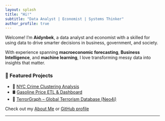 ```yaml
---
layout: splash
title: "Hi!"
subtitle: "Data Analyst | Economist | Systems Thinker"
author_profile: true
---
```


Welcome! I’m **Aidynbek**, a data analyst and economist with a skilled for using data to drive smarter decisions in business, government, and society.

With experience spanning **macroeconomic forecasting**, **Business Intelligence**, and **machine learning**, I love transforming messy data into insights that matter.

### 📌 Featured Projects
- 🗽 [NYC Crime Clustering Analysis](./projects/nyc-crime)
- 🛢️ [Gasoline Price ETL & Dashboard](./projects/gas-price-etl)
- 🔗 [TerrorGraph – Global Terrorism Database (Neo4j)](./projects/terrorgraph)

Check out my [About Me](./about/) or [GitHub profile](https://github.com/aidynbekmussa2000)

---
